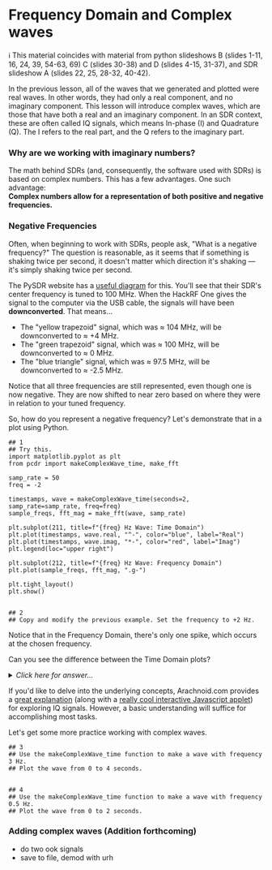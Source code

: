 # Frequency Domain and Complex waves

ℹ️ This material coincides with material from python slideshows B (slides 1-11, 16, 24, 39, 54-63, 69) C (slides 30-38) and D (slides 4-15, 31-37), and SDR slideshow A (slides 22, 25, 28-32, 40-42).

In the previous lesson, all of the waves that we generated and plotted were real waves. In other words, they had only a real component, and no imaginary component. This lesson will introduce complex waves, which are those that have both a real and an imaginary component. In an SDR context, these are often called IQ signals, which means In-phase (I) and Quadrature (Q). The I refers to the real part, and the Q refers to the imaginary part.

### Why are we working with imaginary numbers?

The math behind SDRs (and, consequently, the software used with SDRs) is based on complex numbers. This has a few advantages. One such advantage:  
**Complex numbers allow for a representation of both positive and negative frequencies.**

### Negative Frequencies

Often, when beginning to work with SDRs, people ask, "What is a negative frequency?" The question is reasonable, as it seems that if something is shaking twice per second, it doesn't matter which direction it's shaking — it's simply shaking twice per second.

The PySDR website has a [useful diagram](https://pysdr.org/content/frequency_domain.html#negative-frequencies) for this. You'll see that their SDR's center frequency is tuned to 100 MHz. When the HackRF One gives the signal to the computer via the USB cable, the signals will have been **downconverted**. That means...

- The "yellow trapezoid" signal, which was ≈ 104 MHz, will be downconverted to ≈ +4 MHz.
- The "green trapezoid" signal, which was ≈ 100 MHz, will be downconverted to ≈ 0 MHz.
- The "blue triangle" signal, which was ≈ 97.5 MHz, will be downconverted to ≈ -2.5 MHz.

Notice that all three frequencies are still represented, even though one is now negative. They are now shifted to near zero based on where they were in relation to your tuned frequency.

So, how do you represent a negative frequency? Let's demonstrate that in a plot using Python.

```python3
## 1 
## Try this.
import matplotlib.pyplot as plt
from pcdr import makeComplexWave_time, make_fft

samp_rate = 50
freq = -2

timestamps, wave = makeComplexWave_time(seconds=2, samp_rate=samp_rate, freq=freq)
sample_freqs, fft_mag = make_fft(wave, samp_rate)

plt.subplot(211, title=f"{freq} Hz Wave: Time Domain")
plt.plot(timestamps, wave.real, "^-", color="blue", label="Real")
plt.plot(timestamps, wave.imag, "*-", color="red", label="Imag")
plt.legend(loc="upper right")

plt.subplot(212, title=f"{freq} Hz Wave: Frequency Domain")
plt.plot(sample_freqs, fft_mag, ".g-")

plt.tight_layout()
plt.show()


## 2
## Copy and modify the previous example. Set the frequency to +2 Hz.
```

Notice that in the Frequency Domain, there's only one spike, which occurs at the chosen frequency.

Can you see the difference between the Time Domain plots?
<details><summary><i>Click here for answer...</i></summary>
  
- For the wave with positive frequency, the real (blue) part is one-quarter-cycle BEFORE the imaginary (red) part.
- For the wave with negative frequency, the real (blue) part is one-quarter-cycle AFTER the imaginary (red) part.
  
</details>

If you'd like to delve into the underlying concepts, Arachnoid.com provides a [great explanation](https://arachnoid.com/software_defined_radios/#Theory__The_Frequency_Domain) (along with a [really cool interactive Javascript applet](https://arachnoid.com/software_defined_radios/#Theory__I_Q_Exploration_Applet)) for exploring IQ signals. However, a basic understanding will suffice for accomplishing most tasks.

Let's get some more practice working with complex waves.

```python3
## 3
## Use the makeComplexWave_time function to make a wave with frequency 3 Hz.
## Plot the wave from 0 to 4 seconds.


## 4
## Use the makeComplexWave_time function to make a wave with frequency 0.5 Hz.
## Plot the wave from 0 to 2 seconds. 
```

### Adding complex waves (Addition forthcoming)

- do two ook signals
- save to file, demod with urh
